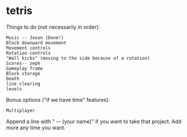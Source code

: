 # tetris

Things to do (not necessarily in order):

	Music -- Jason (Done!)
	Block downward movement
	Movement controls
	Rotation controls
	"Wall kicks" (moving to the side because of a rotation)
	Scores-- zeph
	Gameplay frame
	Block storage
	Death
	line clearing
	levels
	
Bonus options ("if we have time" features):

	Multiplayer
	
Append a line with " -- (your name)" if you want to take that project.
Add more any time you want.

